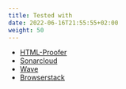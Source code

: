 ```yaml
---
title: Tested with
date: 2022-06-16T21:55:55+02:00
weight: 50  
---
```


- [HTML-Proofer](https://github.com/gjtorikian/html-proofer)
- [Sonarcloud](https://sonarcloud.io/project/overview?id=bowman2001_perplex)
- [Wave](https://wave.webaim.org)
- [Browserstack](https://browserstack.com)
